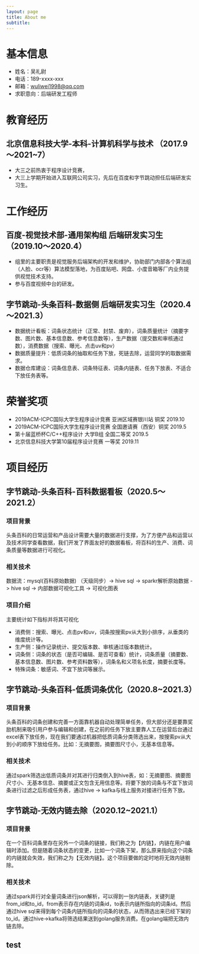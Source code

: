 ```yaml
---
layout: page
title: About me
subtitle: 
---
```


# **基本信息**

- 姓名：吴礼尉
- 电话：189-xxxx-xxx
- 邮箱：wuliwei1998@qq.com
- 求职意向：后端研发工程师

# **教育经历**

## **北京信息科技大学-本科-计算机科学与技术 （2017.9～2021~7）**

- 大三之前热衷于程序设计竞赛，
- 大三上学期开始进入互联网公司实习，先后在百度和字节跳动担任后端研发实习生。

# **工作经历**

## **百度-视觉技术部-通用架构组 后端研发实习生（2019.10～2020.4）**

- 组里的主要职责是视觉服务后端架构的开发和维护，协助部门内部各个算法组（人脸、ocr等）算法模型落地，为百度贴吧、网盘、小度音箱等厂内业务提供视觉技术支持。
- 参与百度视频中台的研发。

## **字节跳动-头条百科-数据侧 后端研发实习生（2020.4～2021.3）**

- 数据统计看板：词条状态统计（正常、封禁、废弃），词条质量统计（摘要字数、图片数、基本信息数、参考信息数等），生产数据（提交数和审核通过数），消费数据（搜索、曝光、点击uv和pv）
- 数据质量提升：低质词条的抽取和任务下放，死链去除，运营同学的取数据需求。
- 数据仓库建设：词条信息表、词条特征表、词条内链表、任务下放表、不适合下放任务表等。

# **荣誉奖项**

- 2019ACM-ICPC国际大学生程序设计竞赛 亚洲区域赛银川站 铜奖 2019.10
- 2019ACM-ICPC国际大学生程序设计竞赛 全国邀请赛（西安）铜奖 2019.5
- 第十届蓝桥杯C/C++程序设计 大学B组 全国二等奖 2019.5
- 北京信息科技大学第10届程序设计竞赛 一等奖 2019.11

# **项目经历**

## **字节跳动-头条百科-百科数据看板（2020.5～2021.2）**

### **项目背景**

头条百科的日常运营和产品设计需要大量的数据进行支撑，为了方便产品和运营以及技术同学查看数据，我们开发了界面友好的数据看板，将百科的生产、消费、词条质量等数据进行可视化。

### **相关技术**

数据流：mysql(百科原始数据) （天级同步）-> hive sql -> sparkr解析原始数据 -> hive sql -> 内部数据可视化工具 -> 可视化图表

### **项目介绍**

主要统计如下指标并将其可视化

- 消费侧：搜索、曝光、点击pv和uv，词条按搜索pv从大到小排序，从垂类的维度统计等。
- 生产侧：操作记录统计、提交版本数、审核通过版本数统计。
- 词条侧：词条的状态（是否可编辑、是否可查看）统计，词条质量（摘要数、基本信息数、图片数、参考资料数等），词条名和义项名长度，摘要长度等。
- 特殊词条：敏感词、不宜下放词等展示。

## **字节跳动-头条百科-低质词条优化（2020.8~2021.3）**

### **项目背景**

头条百科的词条创建和完善一方面靠机器自动处理简单任务，但大部分还是要靠奖励机制来吸引用户参与编辑和创建，在之前的任务下放主要靠人工在运营后台通过excel表下放任务，现在我们要通过机器把低质词条分类筛选出来，按搜索pv从大到小的顺序下放给任务。比如：无摘要图，摘要图尺寸小，无基本信息等。

### **相关技术**

通过spark筛选出低质词条并对其进行归类倒入到hive表，如：无摘要图、摘要图尺寸小、无基本信息、摘要或正文包含无用信息等。将要下放的词条与不宜下放词条进行过滤之后形成任务表，通过hive -> kafka与线上服务对接进行任务下放。

## **字节跳动-无效内链去除（2020.12~2021.1）**

### **项目背景**

在一个百科词条里存在另外一个词条的链接，我们称之为【内链】，内链在用户编辑时添加。但是随着词条状态的变更，比如一个词条下架，那么原来指向这个词条的内链就会失效，我们称之为【无效内链】。这个项目要做的定时地将无效内链剔除。

### **相关技术**

通过spark并行对全量词条进行json解析，可以得到一张内链表，关键列是from_id和to_id，from表示存在内链的词条id，to表示内链所指向的词条id。然后通过hive sql来得到每个词条内链所指向的词条的状态，从而筛选出来已经下架的to_id。通过hive->kafka将筛选结果送到golang服务消费。在golang端把无效内链去除。

## test
